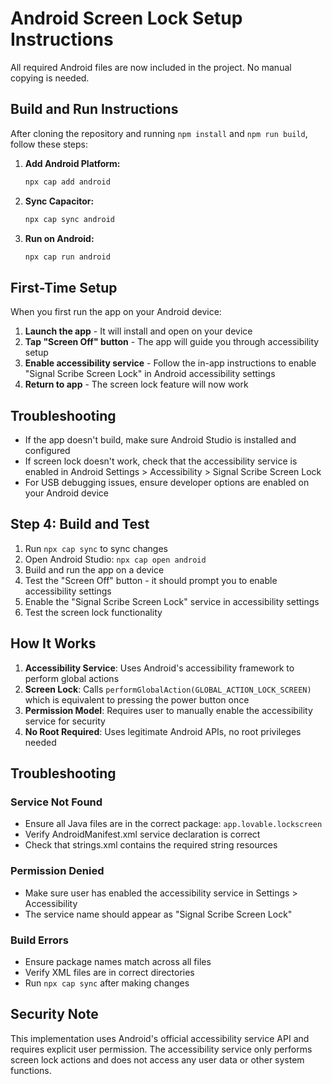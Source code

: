 # Android Screen Lock Setup Instructions

All required Android files are now included in the project. No manual copying is needed.

## Build and Run Instructions

After cloning the repository and running `npm install` and `npm run build`, follow these steps:

1. **Add Android Platform:**
   ```bash
   npx cap add android
   ```

2. **Sync Capacitor:**
   ```bash
   npx cap sync android
   ```

3. **Run on Android:**
   ```bash
   npx cap run android
   ```

## First-Time Setup

When you first run the app on your Android device:

1. **Launch the app** - It will install and open on your device
2. **Tap "Screen Off" button** - The app will guide you through accessibility setup
3. **Enable accessibility service** - Follow the in-app instructions to enable "Signal Scribe Screen Lock" in Android accessibility settings
4. **Return to app** - The screen lock feature will now work

## Troubleshooting

- If the app doesn't build, make sure Android Studio is installed and configured
- If screen lock doesn't work, check that the accessibility service is enabled in Android Settings > Accessibility > Signal Scribe Screen Lock
- For USB debugging issues, ensure developer options are enabled on your Android device

## Step 4: Build and Test

1. Run `npx cap sync` to sync changes
2. Open Android Studio: `npx cap open android`
3. Build and run the app on a device
4. Test the "Screen Off" button - it should prompt you to enable accessibility settings
5. Enable the "Signal Scribe Screen Lock" service in accessibility settings
6. Test the screen lock functionality

## How It Works

1. **Accessibility Service**: Uses Android's accessibility framework to perform global actions
2. **Screen Lock**: Calls `performGlobalAction(GLOBAL_ACTION_LOCK_SCREEN)` which is equivalent to pressing the power button once
3. **Permission Model**: Requires user to manually enable the accessibility service for security
4. **No Root Required**: Uses legitimate Android APIs, no root privileges needed

## Troubleshooting

### Service Not Found
- Ensure all Java files are in the correct package: `app.lovable.lockscreen`
- Verify AndroidManifest.xml service declaration is correct
- Check that strings.xml contains the required string resources

### Permission Denied
- Make sure user has enabled the accessibility service in Settings > Accessibility
- The service name should appear as "Signal Scribe Screen Lock"

### Build Errors
- Ensure package names match across all files
- Verify XML files are in correct directories
- Run `npx cap sync` after making changes

## Security Note

This implementation uses Android's official accessibility service API and requires explicit user permission. The accessibility service only performs screen lock actions and does not access any user data or other system functions.